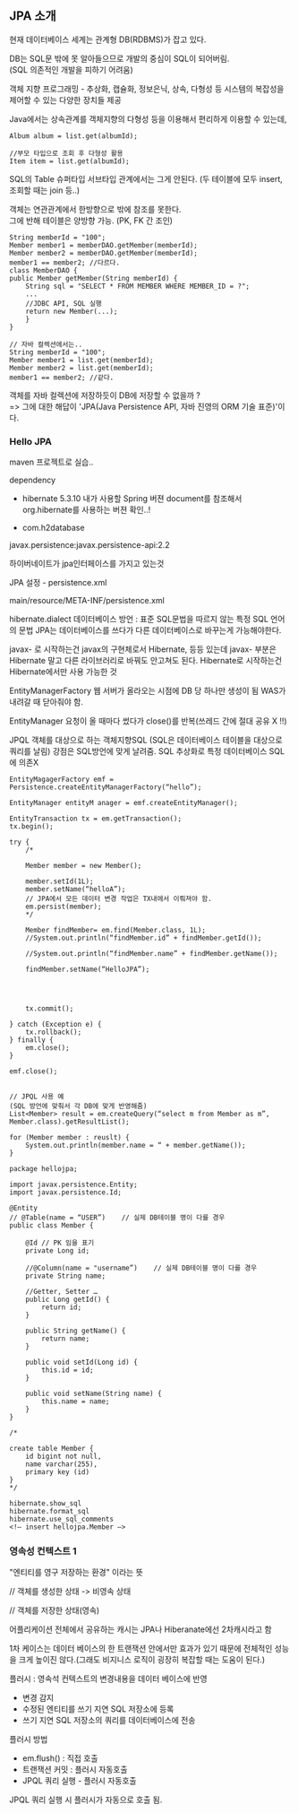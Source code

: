 ## JPA 소개

현재 데이터베이스 세계는 관계형 DB(RDBMS)가 잡고 있다.

DB는 SQL문 밖에 못 알아들으므로 개발의 중심이 SQL이 되어버림.<br>
(SQL 의존적인 개발을 피하기 어려움)

객체 지향 프로그래밍 - 추상화, 캡슐화, 정보은닉, 상속, 다형성 등 시스템의 복잡성을 제어할 수 있는 다양한 장치들 제공

Java에서는 상속관계를 객체지향의 다형성 등을 이용해서 편리하게 이용할 수 있는데,

```
Album album = list.get(albumId);

//부모 타입으로 조회 후 다형성 활용
Item item = list.get(albumId);
```

SQL의 Table 슈퍼타입 서브타입 관계에서는 그게 안된다. (두 테이블에 모두 insert, 조회할 때는 join 등..)

객체는 연관관계에서 한방향으로 밖에 참조를 못한다.<br>
그에 반해 테이블은 양방향 가능. (PK, FK 간 조인)

```
String memberId = "100";
Member member1 = memberDAO.getMember(memberId);
Member member2 = memberDAO.getMember(memberId);
member1 == member2; //다르다.
class MemberDAO {
public Member getMember(String memberId) {
    String sql = "SELECT * FROM MEMBER WHERE MEMBER_ID = ?";
    ...
    //JDBC API, SQL 실행
    return new Member(...);
    }
}

// 자바 컬렉션에서는..
String memberId = "100";
Member member1 = list.get(memberId);
Member member2 = list.get(memberId);
member1 == member2; //같다.

```

객체를 자바 컬렉션에 저장하듯이 DB에 저장할 수 없을까 ? <br>
=> 그에 대한 해답이 'JPA(Java Persistence API, 자바 진영의 ORM 기술 표준)'이다.

### Hello JPA

maven 프로젝트로 실습..

dependency

- hibernate 5.3.10
  내가 사용할 Spring 버젼 document를 참조해서 org.hibernate를 사용하는 버젼 확인..!

- com.h2database

javax.persistence:javax.persistence-api:2.2

하이버네이트가 jpa인터페이스를 가지고 있는것

JPA 설정 - persistence.xml

main/resource/META-INF/persistence.xml

hibernate.dialect
데이터베이스 방언 : 표준 SQL문법을 따르지 않는 특정 SQL 언어의 문법
JPA는 데이터베이스를 쓰다가 다른 데이터베이스로 바꾸는게 가능해야한다.

javax- 로 시작하는건
javax의 구현체로서 Hibernate, 등등 있는데 javax- 부분은 Hibernate 말고 다른 라이브러리로 바꿔도 안고쳐도 된다. Hibernate로 시작하는건 Hibernate에서만 사용 가능한 것

EntityManagerFactory
웹 서버가 올라오는 시점에 DB 당 하나만 생성이 됨
WAS가 내려갈 때 닫아줘야 함.

EntityManager
요청이 올 때마다 썼다가 close()를 반복(쓰레드 간에 절대 공유 X !!)

JPQL
객체를 대상으로 하는 객체지향SQL
(SQL은 데이터베이스 테이블을 대상으로 쿼리를 날림)
강점은 SQL방언에 맞게 날려줌. SQL 추상화로 특정 데이터베이스 SQL에 의존X

```
EntityMagagerFactory emf = Persistence.createEntityManagerFactory(“hello”);

EntityManager entityM anager = emf.createEntityManager();

EntityTransaction tx = em.getTransaction();
tx.begin();

try {
	/*

	Member member = new Member();

	member.setId(1L);
	member.setName(“helloA”);
	// JPA에서 모든 데이터 변경 작업은 TX내에서 이뤄져야 함.
	em.persist(member);
	*/

	Member findMember= em.find(Member.class, 1L);
	//System.out.println(“findMember.id” + findMember.getId());

	//System.out.println(“findMember.name” + findMember.getName());

	findMember.setName(“HelloJPA”);




	tx.commit();

} catch (Exception e) {
	tx.rollback();
} finally {
	em.close();
}

emf.close();
```

```

// JPQL 사용 예
(SQL 방언에 맞춰서 각 DB에 맞게 반영해줌)
List<Member> result = em.createQuery(“select m from Member as m”, Member.class).getResultList();

for (Member member : reuslt) {
	System.out.println(member.name = “ + member.getName());
}
```

```
package hellojpa;

import javax.persistence.Entity;
import javax.persistence.Id;

@Entity
// @Table(name = “USER”)	// 실제 DB테이블 명이 다를 경우
public class Member {

    @Id // PK 임을 표기
    private Long id;

    //@Column(name = "username”)	// 실제 DB테이블 명이 다를 경우
    private String name;

    //Getter, Setter …
    public Long getId() {
        return id;
    }

    public String getName() {
        return name;
    }

    public void setId(Long id) {
        this.id = id;
    }

    public void setName(String name) {
        this.name = name;
    }
}

/*

create table Member {
	id bigint not null,
	name varchar(255),
	primary key (id)
}
*/
```

```
hibernate.show_sql
hibernate.format_sql
hibernate.use_sql_comments
<!— insert hellojpa.Member —>
```

### 영속성 컨텍스트 1

"엔티티를 영구 저장하는 환경" 이라는 뜻

// 객체를 생성한 상태 -> 비영속 상태

// 객체를 저장한 상태(영속)

어플리케이션 전체에서 공유하는 캐시는 JPA나 Hiberanate에선 2차캐시라고 함

1차 케이스는 데이터 베이스의 한 트랜잭션 안에서만 효과가 있기 때문에 전체적인 성능을 크게 높이진 않다.(그래도 비지니스 로직이 굉장히 복잡할 때는 도움이 된다.)

플러시 : 영속석 컨텍스트의 변경내용을 데이터 베이스에 반영

- 변경 감지
- 수정된 엔티티를 쓰기 지연 SQL 저장소에 등록
- 쓰기 지연 SQL 저장소의 쿼리를 데이터베이스에 전송

플러시 방법

- em.flush() : 직접 호출
- 트랜잭션 커밋 : 플러시 자동호출
- JPQL 쿼리 실행 - 플러시 자동호출

JPQL 쿼리 실행 시 플러시가 자동으로 호출 됨.
